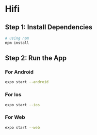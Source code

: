 # Hifi

## Step 1: Install Dependencies

```bash
# using npm
npm install
```

## Step 2: Run the App

### For Android

```bash
expo start --android
```
### For Ios

```bash
expo start --ios
```
### For Web

```bash
expo start --web
```
